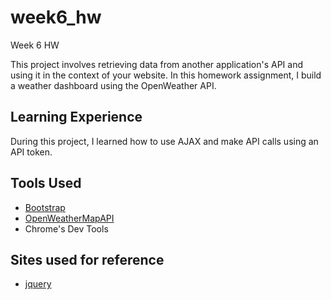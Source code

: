 # week6_hw
Week 6 HW

This project involves retrieving data from another application's API and using it in the context of your website. In this homework assignment, I build a weather dashboard using the OpenWeather API.

## Learning Experience
During this project, I learned how to use AJAX and make API calls using an API token.

## Tools Used
* [Bootstrap](https://getbootstrap.com)
* [OpenWeatherMapAPI](https://openweathermap.org/api)
* Chrome's Dev Tools

## Sites used for reference
* [jquery](https://jquery.com/)
